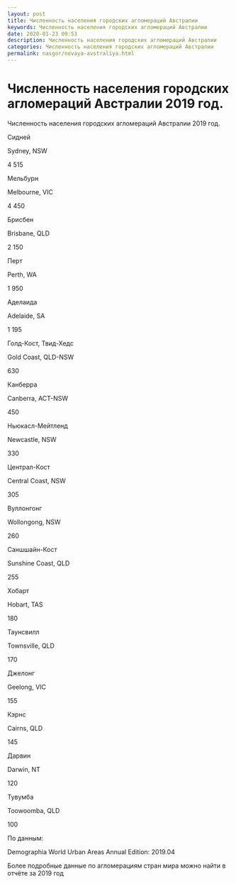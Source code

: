 ```yaml
---
layout: post
title: Численность населения городских агломераций Австралии
keywords: Численность населения городских агломераций Австралии
date: 2020-01-23 09:53
description: Численность населения городских агломераций Австралии
categories: Численность населения городских агломераций Австралии
permalink: nasgor/novaya-avstraliya.html
---
```


# Численность населения городских агломераций Австралии 2019 год.



Численность населения городских агломераций Австралии 2019 год.









Сидней


Sydney, NSW


4 515






Мельбурн


Melbourne, VIC


4 450






Брисбен


Brisbane, QLD


2 150






Перт


Perth, WA


1 950






Аделаида


Adelaide, SA


1 195






Голд-Кост, Твид-Хедс


Gold Coast, QLD-NSW


630






Канберра


Canberra, ACT-NSW


450






Ньюкасл-Мейтленд


Newcastle, NSW


330






Централ-Кост


Central Coast, NSW


305






Вуллонгонг


Wollongong, NSW


260






Саншшайн-Кост


Sunshine Coast, QLD


255






Хобарт


Hobart, TAS


180






Таунсвилл


Townsville, QLD


170






Джелонг


Geelong, VIC


155






Кэрнс


Cairns, QLD


145






Дарвин


Darwin, NT


120






Тувумба


Toowoomba, QLD


100







	
По данным:


Demographia World Urban Areas Annual Edition: 2019.04


Более подробные данные по агломерациям стран мира можно найти в отчёте за 2019 год
	
		
		

